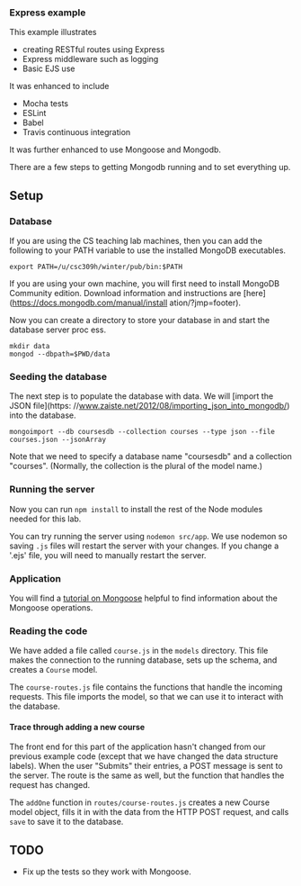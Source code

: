 ### Express example

This example illustrates
  - creating RESTful routes using Express
  - Express middleware such as logging
  - Basic EJS use

It was enhanced to include
  - Mocha tests
  - ESLint
  - Babel
  - Travis continuous integration

It was further enhanced to use Mongoose and Mongodb. 

There are a few steps to getting Mongodb running and to set everything up.

## Setup

### Database

If you are using the CS teaching lab machines, then you can add the following to your PATH 
variable to use the installed MongoDB executables.

```
export PATH=/u/csc309h/winter/pub/bin:$PATH
```

If you are using your own machine, you will first need to install MongoDB Community edition.
Download information and instructions are [here](https://docs.mongodb.com/manual/install
ation/?jmp=footer).

Now you can create a directory to store your database in and start the database server proc
ess.

```
mkdir data
mongod --dbpath=$PWD/data
```

### Seeding the database

The next step is to populate the database with data.  We will [import the JSON file](https:
//www.zaiste.net/2012/08/importing_json_into_mongodb/) into the database.

```
mongoimport --db coursesdb --collection courses --type json --file courses.json --jsonArray
```

Note that we need to specify a database name "coursesdb" and a collection "courses". (Normally, the collection is the plural of the model name.)

### Running the server

Now you can run `npm install` to install the rest of the Node modules needed for this lab.

You can try running the server using `nodemon src/app`. We use nodemon so saving `.js` files will restart the server with your changes.  If you change a '.ejs' file, you will need to manually restart the server.

### Application

You will find a [tutorial on Mongoose](https://scotch.io/tutorials/using-mongoosejs-in-node-js-and-mongodb-applications) helpful to find information about the Mongoose operations.

### Reading the code

We have added a file called `course.js` in the `models` directory.  This file makes the connection to the running database, sets up the schema, and creates a `Course` model.

The `course-routes.js` file contains the functions that handle the incoming requests.  This file imports the model, so that we can use it to interact with the database.


#### Trace through adding a new course

The front end for this part of the application hasn't changed from our previous example code (except that we have changed the data structure labels). When the user "Submits" their entries, a POST message is sent to the server.  The route is the same as well, but the function that handles the request has changed.

The `addOne` function in `routes/course-routes.js` creates a new Course model object, fills it in with the data from the HTTP POST request, and calls `save` to save it to the database.

## TODO

 - Fix up the tests so they work with Mongoose.



